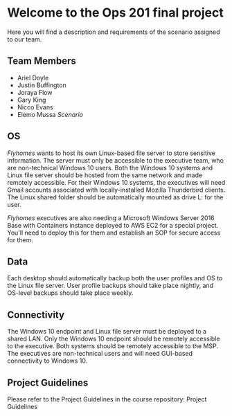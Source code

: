 # Welcome to the Ops 201 final project

Here you will find a description and requirements of the scenario assigned to our team.

## Team Members

- Ariel Doyle
- Justin Buffington
- Joraya Flow
- Gary King
- Nicco Evans
- Elemo Mussa
*Scenario*

## OS

*Flyhomes* wants to host its own Linux-based file server to store sensitive information. The server must only be accessible to the executive team, who are non-technical Windows 10 users. Both the Windows 10 systems and Linux file server should be hosted from the same network and made remotely accessible. For their Windows 10 systems, the executives will need Gmail accounts associated with locally-installed Mozilla Thunderbird clients. The Linux shared folder should be automatically mounted as drive L: for the user.

*Flyhomes* executives are also needing a Microsoft Windows Server 2016 Base with Containers instance deployed to AWS EC2 for a special project. You'll need to deploy this for them and establish an SOP for secure access for them.

## Data

Each desktop should automatically backup both the user profiles and OS to the Linux file server. User profile backups should take place nightly, and OS-level backups should take place weekly.

## Connectivity

The Windows 10 endpoint and Linux file server must be deployed to a shared LAN. Only the Windows 10 endpoint should be remotely accessible to the executive. Both systems should be remotely accessible to the MSP. The executives are non-technical users and will need GUI-based connectivity to Windows 10.

## Project Guidelines

Please refer to the Project Guidelines in the course repository: Project Guidelines
